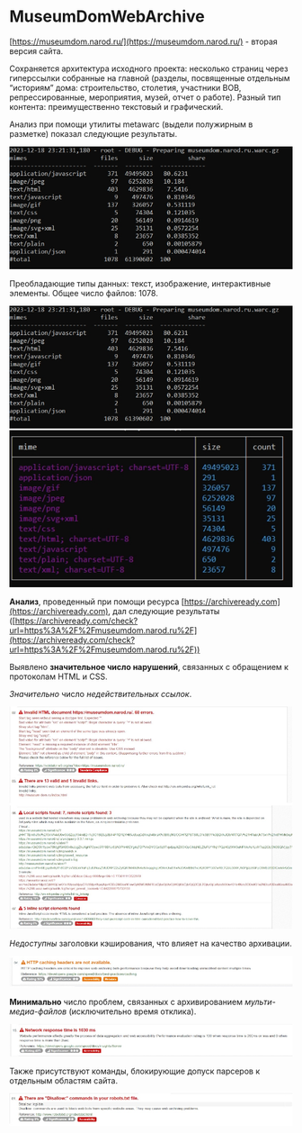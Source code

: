 # MuseumDomWebArchive
[https://museumdom.narod.ru/](https://museumdom.narod.ru/) - вторая версия сайта.

Сохраняется архитектура исходного проекта: несколько страниц через гиперссылки собранные на главной (разделы, посвященные отдельным “историям” дома: строительство, столетия, участники ВОВ, репрессированные, мероприятия, музей, отчет о работе). Разный тип контента: преимущественно текстовый и графический.

Анализ при помощи утилиты metawarc (выдели полужирным в разметке) показал следующие результаты.

![Рисунок](https://github.com/AnastazjaD/MuseumDomWebArchive/blob/museumdom/Images/museumdom.narod.ru_CWindowssystem32cmd.exe1.jpg)

Преобладающие типы данных: текст, изображение, интерактивные элементы. Общее число файлов: 1078.

![Рисунок](https://github.com/AnastazjaD/MuseumDomWebArchive/blob/museumdom/Images/museumdom.narod.ru_CWindowssystem32cmd.exe1.jpg)
![Рисунок](https://github.com/AnastazjaD/MuseumDomWebArchive/blob/museumdom/Images/museumdom.narod.ru_CWindowssystem32cmd.exe3.jpg)

 **Анализ**, проведенный при помощи ресурса [https://archiveready.com](https://archiveready.com), дал следующие результаты ([https://archiveready.com/check?url=https%3A%2F%2Fmuseumdom.narod.ru%2F](https://archiveready.com/check?url=https%3A%2F%2Fmuseumdom.narod.ru%2F))
 
Выявлено **значительное число нарушений**, связанных с обращением к протоколам HTML и CSS. 

*Значительно* число *недействительных ссылок*.

![Рисунок](https://github.com/AnastazjaD/MuseumDomWebArchive/blob/museumdom/Images/%D0%91%D0%B5%D0%B7%D1%8B%D0%BC%D1%8F%D0%BD%D0%BD%D1%8B%D0%B9.jpg)

*Недоступны* заголовки кэширования, что влияет на качество архивации.

![Рисунок](https://github.com/AnastazjaD/MuseumDomWebArchive/blob/museumdom/Images/%D0%91%D0%B5%D0%B7%D1%8B%D0%BC%D1%8F%D0%BD%D0%BD%D1%8B%D0%B92.jpg)

**Минимально** число проблем, связанных с архивированием *мульти-медиа-файлов* (исключительно время отклика).

![Рисунок](https://github.com/AnastazjaD/MuseumDomWebArchive/blob/museumdom/Images/%D0%91%D0%B5%D0%B7%D1%8B%D0%BC%D1%8F%D0%BD%D0%BD%D1%8B%D0%B93.jpg)

Также присутствуют команды, блокирующие допуск парсеров к отдельным областям сайта.

![Рисунок](https://github.com/AnastazjaD/MuseumDomWebArchive/blob/museumdom/Images/%D0%91%D0%B5%D0%B7%D1%8B%D0%BC%D1%8F%D0%BD%D0%BD%D1%8B%D0%B94.jpg)
